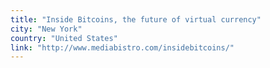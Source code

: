 ```yaml
---
title: "Inside Bitcoins, the future of virtual currency"
city: "New York"
country: "United States"
link: "http://www.mediabistro.com/insidebitcoins/"
---
```

